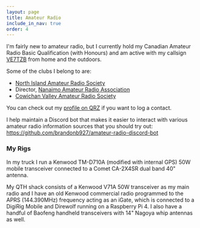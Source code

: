 ```yaml
---
layout: page
title: Amateur Radio
include_in_nav: true
order: 4
---
```


I'm fairly new to amateur radio, but I currently hold my Canadian Amateur Radio Basic Qualification (with Honours) and am active with my callsign [VE7TZB](https://aprs.fi/?call=VE7TZB) from home and the outdoors.

Some of the clubs I belong to are:

- [North Island Amateur Radio Society](https://niars.ca/)
- Director, [Nanaimo Amateur Radio Association](http://www.ve7na.ca/)
- [Cowichan Valley Amateur Radio Society](http://cvars.com)

You can check out my [profile on QRZ](https://www.qrz.com/db/ve7tzb) if you want to log a contact.

I help maintain a Discord bot that makes it easier to interact with various amateur radio information sources that you should try out: <https://github.com/brandonb927/amateur-radio-discord-bot>

### My Rigs

In my truck I run a Kenwood TM-D710A (modified with internal GPS) 50W mobile transceiver connected to a Comet CA-2X4SR dual band 40" antenna.

My QTH shack consists of a Kenwood V71A 50W transceiver as my main radio and I have an old Kenwood commercial radio programmed to the APRS (144.390MHz) frequency acting as an iGate, which is connected to a DigiRig Mobile and Direwolf running on a Raspberry Pi 4. I also have a handful of Baofeng handheld transceivers with 14" Nagoya whip antennas as well.
